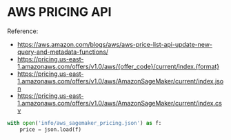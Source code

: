 # AWS PRICING API 

Reference: 

- https://aws.amazon.com/blogs/aws/aws-price-list-api-update-new-query-and-metadata-functions/
- https://pricing.us-east-1.amazonaws.com/offers/v1.0/aws/{offer_code}/current/index.{format}
- https://pricing.us-east-1.amazonaws.com/offers/v1.0/aws/AmazonSageMaker/current/index.json
- https://pricing.us-east-1.amazonaws.com/offers/v1.0/aws/AmazonSageMaker/current/index.csv

```py 
with open('info/aws_sagemaker_pricing.json') as f:
    price = json.load(f)
```
